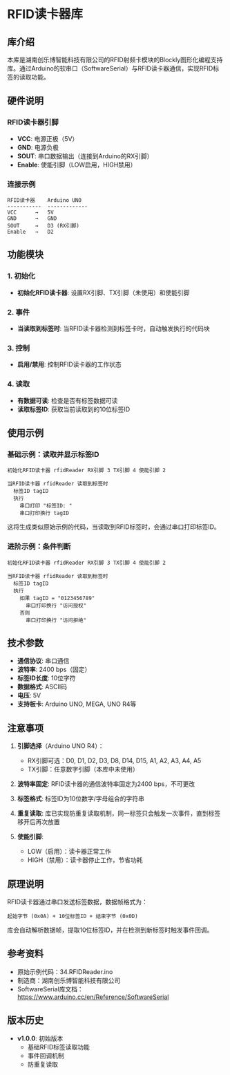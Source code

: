 # RFID读卡器库

## 库介绍

本库是湖南创乐博智能科技有限公司的RFID射频卡模块的Blockly图形化编程支持库。通过Arduino的软串口（SoftwareSerial）与RFID读卡器通信，实现RFID标签的读取功能。

## 硬件说明

### RFID读卡器引脚
- **VCC**: 电源正极（5V）
- **GND**: 电源负极
- **SOUT**: 串口数据输出（连接到Arduino的RX引脚）
- **Enable**: 使能引脚（LOW启用，HIGH禁用）

### 连接示例
```
RFID读卡器    Arduino UNO
-----------  -------------
VCC      →   5V
GND      →   GND
SOUT     →   D3 (RX引脚)
Enable   →   D2
```

## 功能模块

### 1. 初始化
- **初始化RFID读卡器**: 设置RX引脚、TX引脚（未使用）和使能引脚

### 2. 事件
- **当读取到标签时**: 当RFID读卡器检测到标签卡时，自动触发执行的代码块

### 3. 控制
- **启用/禁用**: 控制RFID读卡器的工作状态

### 4. 读取
- **有数据可读**: 检查是否有标签数据可读
- **读取标签ID**: 获取当前读取到的10位标签ID

## 使用示例

### 基础示例：读取并显示标签ID

```
初始化RFID读卡器 rfidReader RX引脚 3 TX引脚 4 使能引脚 2

当RFID读卡器 rfidReader 读取到标签时
  标签ID tagID
  执行
    串口打印 "标签ID: "
    串口打印换行 tagID
```

这将生成类似原始示例的代码，当读取到RFID标签时，会通过串口打印标签ID。

### 进阶示例：条件判断

```
初始化RFID读卡器 rfidReader RX引脚 3 TX引脚 4 使能引脚 2

当RFID读卡器 rfidReader 读取到标签时
  标签ID tagID
  执行
    如果 tagID = "0123456789"
      串口打印换行 "访问授权"
    否则
      串口打印换行 "访问拒绝"
```

## 技术参数

- **通信协议**: 串口通信
- **波特率**: 2400 bps（固定）
- **标签ID长度**: 10位字符
- **数据格式**: ASCII码
- **电压**: 5V
- **支持板卡**: Arduino UNO, MEGA, UNO R4等

## 注意事项

1. **引脚选择**（Arduino UNO R4）：
   - RX引脚可选：D0, D1, D2, D3, D8, D14, D15, A1, A2, A3, A4, A5
   - TX引脚：任意数字引脚（本库中未使用）

2. **波特率固定**: RFID读卡器的通信波特率固定为2400 bps，不可更改

3. **标签格式**: 标签ID为10位数字/字母组合的字符串

4. **重复读取**: 库已实现防重复读取机制，同一标签只会触发一次事件，直到标签移开后再次放置

5. **使能引脚**: 
   - LOW（启用）：读卡器正常工作
   - HIGH（禁用）：读卡器停止工作，节省功耗

## 原理说明

RFID读卡器通过串口发送标签数据，数据帧格式为：
```
起始字节 (0x0A) + 10位标签ID + 结束字节 (0x0D)
```

库会自动解析数据帧，提取10位标签ID，并在检测到新标签时触发事件回调。

## 参考资料

- 原始示例代码：34.RFIDReader.ino
- 制造商：湖南创乐博智能科技有限公司
- SoftwareSerial库文档：https://www.arduino.cc/en/Reference/SoftwareSerial

## 版本历史

- **v1.0.0**: 初始版本
  - 基础RFID标签读取功能
  - 事件回调机制
  - 防重复读取
